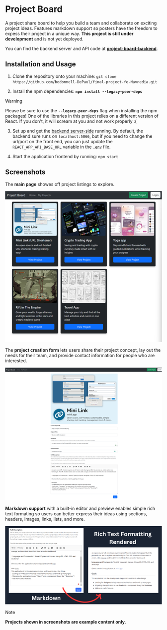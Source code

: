 # Project Board
A project share board to help you build a team and collaborate on exciting project ideas. Features markdown support so posters have the freedom to expess their project in a unique way. **This project is still under development** and is not yet deployed.

You can find the backend server and API code at **[project-board-backend](https://github.com/Navnedia/project-board-backend.git)**. 

## Installation and Usage

1. Clone the repository onto your machine: `git clone https://github.com/bodonnell-DePaul/final-project-fe-Navnedia.git`


2. Install the npm dependencies: **`npm install --legacy-peer-deps`**

> [!WARNING]  
> Please be sure to use the **`--legacy-peer-deps`** flag when installing the npm packages! One of the libraries in this project relies on a different version of React. If you don't, it will scream at you and not work properly :(

3. Set up and get the [backend server-side](https://github.com/bodonnell-DePaul/final-project-back-end-Navnedia) running. By default, the backend sure runs on `localhost:5066`, but if you need to change the url/port on the front end, you can just update the `REACT_APP_API_BASE_URL` variable in the [`.env`](./.env) file.

4. Start the application frontend by running: `npm start`

## Screenshots
The **main page** showes off project listings to explore.

![Project listing page](screenshots/project-listings.png)

The **project creation form** lets users share their project concept, lay out the needs for their team, and provide contact information for people who are interested.

![Project listing page](screenshots/create-project.png)

**Markdown support** with a built-in editor and preview enables simple rich text formating so users can better express their ideas using sections, headers, images, links, lists, and more.

![Project listing page](screenshots/markdown-support.png)

> [!NOTE]
> **Projects shown in screenshots are example content only.**
